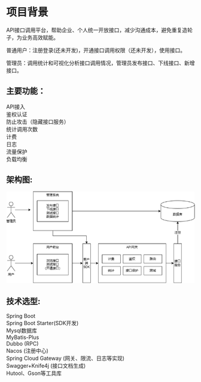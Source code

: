 # 项目背景  
API接口调用平台，帮助企业、个人统一开放接口，减少沟通成本，避免重复造轮子，为业务高效赋能。  

普通用户：注册登录(还未开发)，开通接口调用权限（还未开发），使用接口。  

管理员：调用统计和可视化分析接口调用情况，管理员发布接口、下线接口、新增接口。  

## 主要功能： 

API接入  
鉴权认证  
防止攻击（隐藏接口服务）  
统计调用次数  
计费  
日志  
流量保护  
负载均衡  

## 架构图:  
![image](https://github.com/z1013007148/myAPI-backend/blob/master/img/%E6%9E%B6%E6%9E%84%E5%9B%BE.png)

## 技术选型:  
Spring Boot  
Spring Boot Starter(SDK开发)  
Mysql数据库  
MyBatis-Plus  
Dubbo (RPC)  
Nacos (注册中心)  
Spring Cloud Gateway (网关、限流、日志等实现)  
Swagger+Knife4j (接口文档生成)  
Hutool、Gson等工具库  
